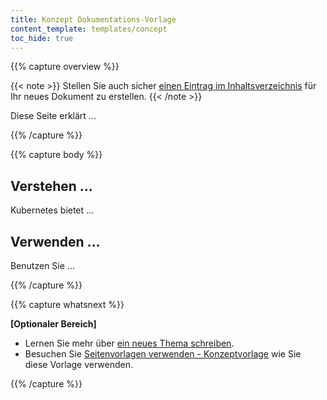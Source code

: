 ```yaml
---
title: Konzept Dokumentations-Vorlage
content_template: templates/concept
toc_hide: true
---
```


{{% capture overview %}}

{{< note >}}
Stellen Sie auch sicher [einen Eintrag im Inhaltsverzeichnis](/docs/home/contribute/write-new-topic/#creating-an-entry-in-the-table-of-contents) für Ihr neues Dokument zu erstellen.
{{< /note >}}

Diese Seite erklärt ...

{{% /capture %}}

{{% capture body %}}

## Verstehen ...

Kubernetes bietet ...

## Verwenden ...

Benutzen Sie ...

{{% /capture %}}

{{% capture whatsnext %}}

**[Optionaler Bereich]**

* Lernen Sie mehr über [ein neues Thema schreiben](/docs/home/contribute/write-new-topic/).
* Besuchen Sie [Seitenvorlagen verwenden - Konzeptvorlage](/docs/home/contribute/page-templates/#concept_template) wie Sie diese Vorlage verwenden.

{{% /capture %}}


